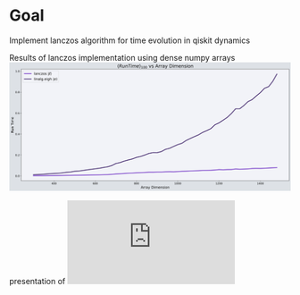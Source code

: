 # Goal
Implement lanczos algorithm for time evolution in qiskit dynamics

Results of lanczos implementation using dense numpy arrays
![lanczos-vs-numpy.linalg.eigh](presentations/numpy-vs-lanczos.png)

presentation of ![checkpoint-1](https://github.com/rupeshknn/lanczos-QD/blob/main/presentations/Checkpoint_1-Lanczos_Algorithm_for_Qiskit_Dynamics.pdf)
